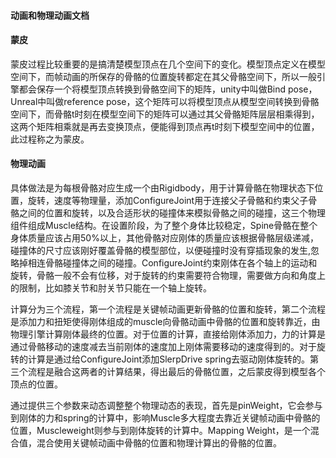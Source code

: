 #### 动画和物理动画文档

#### 蒙皮

蒙皮过程比较重要的是搞清楚模型顶点在几个空间下的变化。模型顶点定义在模型空间下，而帧动画的所保存的骨骼的位置旋转都定在其父骨骼空间下，所以一般引擎都会保存一个将模型顶点转换到骨骼空间下的矩阵，unity中叫做Bind pose，Unreal中叫做reference pose，这个矩阵可以将模型顶点从模型空间转换到骨骼空间下，而骨骼t时刻在模型空间下的矩阵可以通过其父骨骼矩阵层层相乘得到，这两个矩阵相乘就是再去变换顶点，便能得到顶点再t时刻下模型空间中的位置，此过程称之为蒙皮。

#### 物理动画

具体做法是为每根骨骼对应生成一个由Rigidbody，用于计算骨骼在物理状态下位置，旋转，速度等物理量，添加ConfigureJoint用于连接父子骨骼和约束父子骨骼之间的位置和旋转，以及合适形状的碰撞体来模拟骨骼之间的碰撞，这三个物理组件组成Muscle结构。在设置阶段，为了整个身体比较稳定，Spine骨骼在整个身体质量应该占用50%以上，其他骨骼对应刚体的质量应该根据骨骼层级递减，碰撞体的尺寸应该刚好覆盖骨骼的模型部位，以便碰撞时没有穿插现象的发生,忽略掉相连骨骼碰撞体之间的碰撞。ConfigureJoint约束刚体在各个轴上的运动和旋转，骨骼一般不会有位移，对于旋转的约束需要符合物理，需要做方向和角度上的限制，比如膝关节和肘关节只能在一个轴上旋转。

计算分为三个流程，第一个流程是关键帧动画更新骨骼的位置和旋转，第二个流程是添加力和扭矩使得刚体组成的muscle向骨骼动画中骨骼的位置和旋转靠近，由物理引擎计算刚体最终的位置。对于位置的计算，直接给刚体添加力，力的计算是通过骨骼移动的速度减去当前刚体的速度加上刚体需要移动的速度得到的。对于旋转的计算是通过给ConfigureJoint添加SlerpDrive spring去驱动刚体旋转的。第三个流程是融合这两者的计算结果，得出最后的骨骼位置，之后蒙皮得到模型各个顶点的位置。

通过提供三个参数来动态调整整个物理动态的表现，首先是pinWeight，它会参与到刚体的力和spring的计算中，影响Muscle多大程度去靠近关键帧动画中骨骼的位置，Muscleweight则参与到刚体旋转的计算中。Mapping Weight，是一个混合值，混合使用关键帧动画中骨骼的位置和物理计算出的骨骼的位置。
